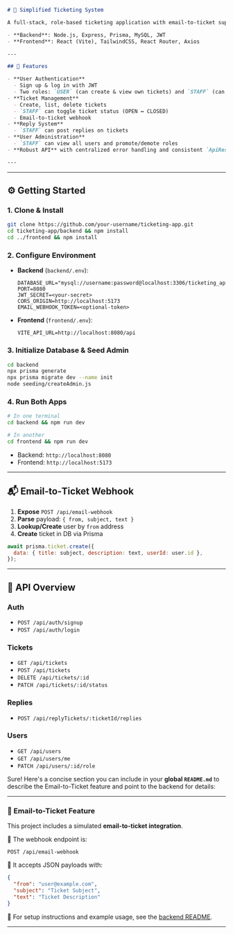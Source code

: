 ```markdown
# 🎫 Simplified Ticketing System

A full-stack, role‑based ticketing application with email‑to‑ticket support.

- **Backend**: Node.js, Express, Prisma, MySQL, JWT
- **Frontend**: React (Vite), TailwindCSS, React Router, Axios

---

## 🚀 Features

- **User Authentication**
  - Sign up & log in with JWT
  - Two roles: `USER` (can create & view own tickets) and `STAFF` (can view/update all tickets, reply, and manage users)
- **Ticket Management**
  - Create, list, delete tickets
  - `STAFF` can toggle ticket status (OPEN ↔ CLOSED)
  - Email‑to‑ticket webhook
- **Reply System**
  - `STAFF` can post replies on tickets
- **User Administration**
  - `STAFF` can view all users and promote/demote roles
- **Robust API** with centralized error handling and consistent `ApiResponse` format

---
```

---

## ⚙️ Getting Started

### 1. Clone & Install

```bash
git clone https://github.com/your‐username/ticketing-app.git
cd ticketing-app/backend && npm install
cd ../frontend && npm install
```

### 2. Configure Environment

- **Backend** (`backend/.env`):

  ```env
  DATABASE_URL="mysql://username:password@localhost:3306/ticketing_app"
  PORT=8080
  JWT_SECRET=<your-secret>
  CORS_ORIGIN=http://localhost:5173
  EMAIL_WEBHOOK_TOKEN=<optional-token>
  ```

- **Frontend** (`frontend/.env`):

  ```env
  VITE_API_URL=http://localhost:8080/api
  ```

### 3. Initialize Database & Seed Admin

```bash
cd backend
npx prisma generate
npx prisma migrate dev --name init
node seeding/createAdmin.js
```

### 4. Run Both Apps

```bash
# In one terminal
cd backend && npm run dev

# In another
cd frontend && npm run dev
```

- Backend: `http://localhost:8080`
- Frontend: `http://localhost:5173`

---

## 📬 Email‑to‑Ticket Webhook

1. **Expose** `POST /api/email-webhook`
2. **Parse** payload: `{ from, subject, text }`
3. **Lookup/Create** user by `from` address
4. **Create** ticket in DB via Prisma

```js
await prisma.ticket.create({
  data: { title: subject, description: text, userId: user.id },
});
```

---

## 📮 API Overview

### Auth

- `POST /api/auth/signup`
- `POST /api/auth/login`

### Tickets

- `GET /api/tickets`
- `POST /api/tickets`
- `DELETE /api/tickets/:id`
- `PATCH /api/tickets/:id/status`

### Replies

- `POST /api/replyTickets/:ticketId/replies`

### Users

- `GET /api/users`
- `GET /api/users/me`
- `PATCH /api/users/:id/role`

Sure! Here's a concise section you can include in your **global `README.md`** to describe the Email-to-Ticket feature and point to the backend for details:

---

### 📩 Email-to-Ticket Feature

This project includes a simulated **email-to-ticket integration**.

🔧 The webhook endpoint is:

```
POST /api/email-webhook
```

🧪 It accepts JSON payloads with:

```json
{
  "from": "user@example.com",
  "subject": "Ticket Subject",
  "text": "Ticket Description"
}
```

📝 For setup instructions and example usage, see the [backend README](./backend/README.md#📩-email-to-ticket-feature).

---
